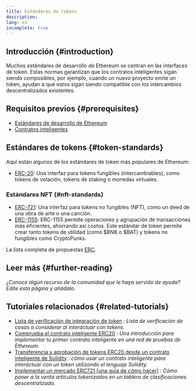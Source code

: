 ```yaml
---
title: Estándares de tokens
description:
lang: es
incomplete: true
---
```


## Introducción {#introduction}

Muchos estándares de desarrollo de Ethereum se centran en las interfaces de token. Estas normas garantizan que los contratos inteligentes sigan siendo composibles, por ejemplo, cuando un nuevo proyecto emite un token, ayudan a que estos sigan siendo compatible con los intercambios descentralizados existentes.

## Requisitos previos {#prerequisites}

- [Estándares de desarrollo de Ethereum](/developers/docs/standards/)
- [Contratos inteligentes](/developers/docs/smart-contracts/)

## Estándares de tokens {#token-standards}

Aquí están algunos de los estándares de token más populares de Ethereum:

- [ERC-20](/developers/docs/standards/tokens/erc-20/): Una interfaz para tokens fungibles (intercambiables), como tokens de votación, tokens de staking o monedas virtuales.

### Estándares NFT {#nft-standards}

- [ERC-721](/developers/docs/standards/tokens/erc-721/): Una interfaz para tokens no fungibles (NFT), como un deed de una obra de arte o una canción.
- [ERC-1155](/developers/docs/standards/tokens/erc-1155/): ERC-1155 permite operaciones y agrupación de transacciones más eficientes, ahorrando así costos. Este estándar de token permite crear tanto tokens de utilidad (como $BNB o $BAT) y tokens no fungibles como CryptoPunks.

La lista completa de propuestas [ERC](https://eips.ethereum.org/erc).

## Leer más {#further-reading}

_¿Conoce algún recurso de la comunidad que le haya servido de ayuda? Edite esta página y añádalo._

## Tutoriales relacionados {#related-tutorials}

- [Lista de verificación de integración de token](/developers/tutorials/token-integration-checklist/) _: Lista de verificación de cosas a considerar al interactuar con tokens._
- [Comprueba el contrato inteligente ERC20](/developers/tutorials/understand-the-erc-20-token-smart-contract/) _: Una introducción para implementar tu primer contrato inteligente en una red de pruebas de Ethereum._
- [Transferencia y aprobación de tokens ERC20 desde un contrato inteligente de Solidity](/developers/tutorials/transfers-and-approval-of-erc-20-tokens-from-a-solidity-smart-contract/) _: cómo usar un contrato inteligente para interactuar con un token utilizando el lenguaje Solidity._
- [Implementar un mercado ERC721 [una guía de cómo hacer]](/developers/tutorials/how-to-implement-an-erc721-market/) _: Cómo poner a la venta artículos tokenizados en un tablero de clasificaciones descentralizado._
